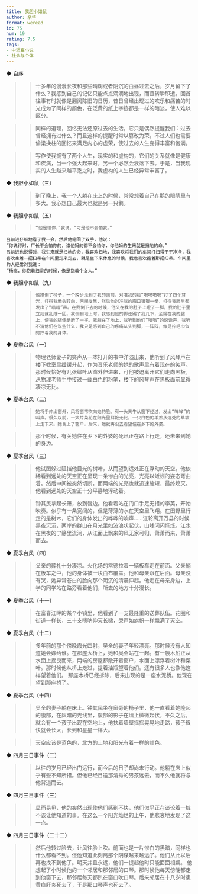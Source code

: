 ```yaml
---
title: 我胆小如鼠
author: 余华
format: weread
id: 75
num: 19
rating: 7.5
tags:
- 中短篇小说
- 社会与个体
---
```


◆ 自序

>> 十多年的漫漫长夜和那些晴朗或者阴沉的白昼过去之后，岁月留下了什么？我感到自己的记忆只能点点滴滴地出现，而且转瞬即逝。回首往事有时就像是翻阅陈旧的日历，昔日曾经出现过的欢乐和痛苦的时光成为了同样的颜色，在泛黄的纸上字迹都是一样的暗淡，使人难以区分。

>> 同样的道理，回忆无法还原过去的生活，它只是偶然提醒我们：过去曾经拥有过什么？而且这样的提醒时常以篡改为荣，不过人们也需要偷梁换柱的回忆来满足内心的虚荣，使过去的人生变得丰富和饱满。

>> 写作使我拥有了两个人生，现实的和虚构的，它们的关系就像是健康和疾病，当一个强大起来时，另一个必然会衰落下去。于是，当我现实的人生越来越平乏之时，我虚构的人生已经异常丰富了。

◆ 我胆小如鼠（三）

>> 到了晚上，我一个人躺在床上的时候，常常想着自己在鹅的眼睛里有多大。我心想自己最大也就是另一只鹅。

◆ 我胆小如鼠（五）

>>     “他是怕你，”我说，“可是他不会怕我。”
    吕前进仔细地看了我一会，然后他缩回了双手，他说：
    “你说得对，厂长不会怕你的，谁他妈的都不会怕你，你他妈的生来就是扫地的命。”
    吕前进也说得对，我生来就是扫地的命，我喜欢扫地，我喜欢将我们的车间打扫得干干净净，我喜欢拿着一把扫帚在车间里走来走去，就是坐下来休息的时候，我也喜欢抱着那把扫帚。车间里的人经常对我说：
    “杨高，你抱着扫帚的时候，像是抱着个女人。”

◆ 我胆小如鼠（九）

>>     他推倒了椅子，一个跨步走到了我的面前，对准我的脸“啪啪啪啪”打了四个耳光，打得我晕头转向，两眼发黑，然后他对准我的胸口狠狠一拳，打得我肺里都发出了“嗡嗡”声。在我倒下去的时候，他又在我的肚子上蹬了一脚，我的肚子里立刻就乱成一团。我倒到地上时，我感到他的脚还踢了我几下，全踢在我的腿上，使我的腿像是断了一样。我躺在了地上，我听到他们“嗡嗡”的说话声，我听不清他们在说些什么，我只是感到自己的疼痛从头到脚，一阵阵，像是拧毛巾似的拧着我的身体。

◆ 夏季台风（一）

>> 物理老师妻子的笑声从一本打开的书中洋溢出来，他听到了风琴声在楼下教室里缓缓升起，作为音乐老师的她的歌声里有着现在的笑声。那时候恰好有几张绿叶从窗外伸进来，可他被迫离开它们走向黑板，从物理老师手中接过一截白色的粉笔，楼下的风琴声在黑板面前显得凄凉无比。

◆ 夏季台风（二）

>>     她将手伸出窗外，风将窗帘吹向她的脸。有一头黄牛从窗下经过，发出“哞哞”的叫声。很久以前，一大片菜花在阳光里鲜艳无比，一只白色的羊羔从远处的草坡上走下来。她关上了窗户。后来，她就再没去看望住在乡下的外婆。

>> 那个时候，有关她住在乡下的外婆的死讯正在路上行走，还未来到她的身边。

◆ 夏季台风（三）

>> 他试图躲过阻挡他目光的树叶，从而望到远处正在浮动的天空。他依稀看到远处的天空正在呈现一条惨白的光亮，光亮以蚯蚓的姿态弯曲着。然后中间被突然切断，而两端的光亮也就迅速缩短，最终熄灭。他看到远处的天空正十分平静地浮动着。

>> 钟其民拿起长箫，放到唇边。他看着站在门口手足无措的李英，开始吹奏。似乎有一条宽阔的，但是薄薄的水在天空里飞翔。在田野里行走的是树木，它们的身体发出的哗哗的响声……江轮离开万县的时候黑夜沉沉，两岸的群山在月光里如波浪状起伏，山峰闪闪烁烁。江水在黑夜的宁静里流淌，从江面上飘来的风无家可归，萧萧而来，萧萧而去。

◆ 夏季台风（四）

>> 父亲的葬礼十分凄凉。火化场的常德拉着一辆板车走在前面。父亲躺在板车之中，他的身体被一块白布覆盖。他和母亲跟在后面。母亲没有哭，她异常苍白的脸向那个阴沉的清晨仰起。他走在母亲身边，上学的同学站在路旁看着他们，所去的地方十分漫长。

◆ 夏季台风（十一）

>> 在富春江畔的某个小镇里，他看到了一支最隆重的送葬队伍。花圈和街道一样长，三十支唢呐仰天长啸，哭声如旗帜一样飘满了天空。

◆ 夏季台风（十二）

>> 多年前的那个傍晚霞光四射，吴全的妻子年轻漂亮。那时候没有人知道她会嫁给谁。在那座大桥上，她和吴全站在一起。有一艘木船正从水面上摇曳而来，两端的房屋都敞开着窗户，水面上漂浮着树叶和菜叶。那时候他从桥上走过，提着油瓶望着他们。还有很多人也像他这样望着他们。
    那座木桥已经拆除，后来出现的是一座水泥桥。他现在望到那座桥了。

◆ 夏季台风（十四）

>> 吴全的妻子躺在床上。钟其民坐在窗旁的椅子里，他一直看着她隆起的腹部，在灰暗的光线里，腹部的影子在墙上微微起伏，不久之后，就会有一个孩子出现在空地上，他扶着墙壁摇摇晃晃地走路，孩子很快就会长大，长到和星星一样大。

>> 天空应该是蓝色的，北方的土地和阳光有着一样的颜色。

◆ 四月三日事件（二）

>> 以往的岁月已经出门远行，而今后的日子却尚未行动。他躺在床上似乎有些不知所措。但他已经目送那清秀的男孩远去，而不久他就将与他背道而去。

◆ 四月三日事件（三）

>> 显而易见，他的突然出现使他们感到不快，他们似乎正在谈论着一桩不该让他知道的事。在这么一个阳光灿烂的上午，他悲哀地发现了这一点。

◆ 四月三日事件（二十二）

>> 然后他转过脸去，让风往脸上吹。前面也是一片惨白的黑暗，同样也什么都看不到。但他知道此刻离那个阴谋越来越远了。他们从此以后再也找不到他了。明天并且永远，他们一提起他时只能面面相觑。
    他想起了小时候他的一个邻居和那邻居的口琴。那时候他每天傍晚都走到他窗下去，那邻居每天都趴在窗口吹口琴。后来邻居在十八岁时患黄疸肝炎死去了，于是那口琴声也死去了。
